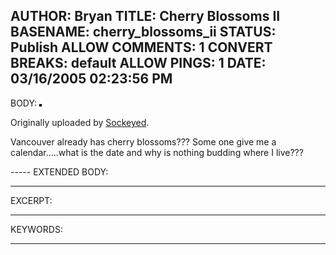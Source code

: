 AUTHOR: Bryan
TITLE: Cherry Blossoms II
BASENAME: cherry_blossoms_ii
STATUS: Publish
ALLOW COMMENTS: 1
CONVERT BREAKS: __default__
ALLOW PINGS: 1
DATE: 03/16/2005 02:23:56 PM
-----
BODY:
<a href="http://www.flickr.com/photos/sockeyed/6596324/" title="photo sharing"><img src="http://photos4.flickr.com/6596324_f24a078e75_m.jpg" alt="" style="border: solid 2px #000000;" /></a>

Originally uploaded by <a href="http://www.flickr.com/people/sockeyed/">Sockeyed</a>.
</span>
<br clear="all" />
<p style="">Vancouver already has cherry blossoms??? Some one give me a calendar.....what is the date and why is nothing budding where I live???</p>
-----
EXTENDED BODY:

-----
EXCERPT:

-----
KEYWORDS:

-----


